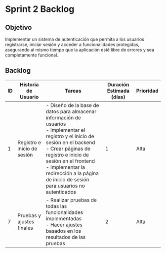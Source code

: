# Sprint 2 Backlog

## Objetivo

Implementar un sistema de autenticación que permita a los usuarios registrarse, iniciar sesión y acceder a funcionalidades protegidas, asegurando al mismo tiempo que la aplicación esté libre de errores y sea completamente funcional.

## Backlog

|ID|Historia de Usuario|	Tareas|Duración Estimada (días)|Prioridad|
|-|-|-|-|-|
|1|	Registro e inicio de sesión	|- Diseño de la base de datos para almacenar información de usuarios <br> - Implementar el registro y el inicio de sesión en el backend <br> - Crear páginas de registro e inicio de sesión en el frontend <br> - Implementar la redirección a la página de inicio de sesión para usuarios no autenticados	|1|	Alta|
|7|	Pruebas y ajustes finales	|- Realizar pruebas de todas las funcionalidades implementadas <br> - Hacer ajustes basados en los resultados de las pruebas	|2	|Alta|